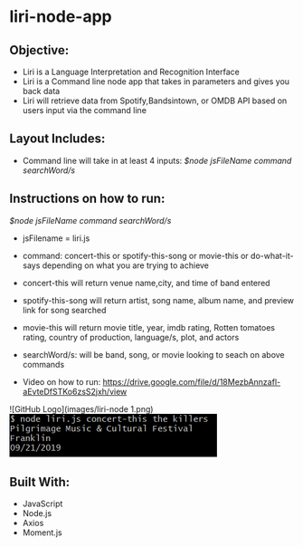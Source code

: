 # liri-node-app

## Objective:
- Liri is a Language Interpretation and Recognition Interface
- Liri is a Command line node app that takes in parameters and gives you back data
- Liri will retrieve data from Spotify,Bandsintown, or OMDB API based on users input via the command line

## Layout Includes:
- Command line will take  in at least 4 inputs:
 *$node jsFileName command searchWord/s*

## Instructions on how to run:
*$node jsFileName command searchWord/s*
- jsFilename = liri.js

- command: concert-this or spotify-this-song or movie-this or do-what-it-says depending on what you are trying to achieve

- concert-this will return venue name,city, and time of band entered
- spotify-this-song will return artist, song name, album name, and preview link for song searched
- movie-this will return movie title, year, imdb rating,  Rotten tomatoes rating, country of production, language/s, plot, and actors

- searchWord/s: will be band, song, or movie looking to seach on above commands

- Video on how to run: https://drive.google.com/file/d/18MezbAnnzafl-aEvteDfSTKo6zsS2jxh/view

![GitHub Logo](images/liri-node 1.png)
![alt text](https://github.com/julioguzman19/liri-node-app/blob/master/Images/liri-node%201.PNG)

## Built With:
- JavaScript
- Node.js
- Axios
- Moment.js

